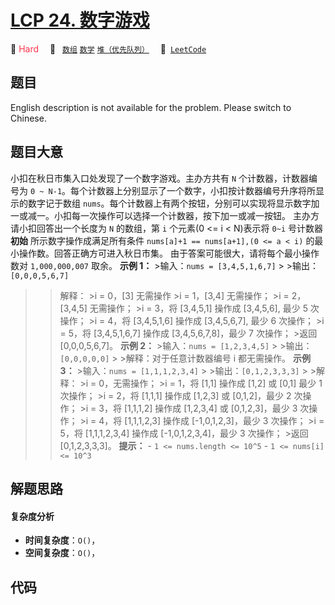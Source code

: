 # [LCP 24. 数字游戏](https://leetcode.cn/problems/5TxKeK)

🔴 <font color=#ff334b>Hard</font>&emsp; 🔖&ensp; [`数组`](/tag/array.md) [`数学`](/tag/math.md) [`堆（优先队列）`](/tag/heap-priority-queue.md)&emsp; 🔗&ensp;[`LeetCode`](https://leetcode.cn/problems/5TxKeK)

## 题目

English description is not available for the problem. Please switch to
Chinese.


## 题目大意

小扣在秋日市集入口处发现了一个数字游戏。主办方共有 `N` 个计数器，计数器编号为 `0 ~
N-1`。每个计数器上分别显示了一个数字，小扣按计数器编号升序将所显示的数字记于数组
`nums`。每个计数器上有两个按钮，分别可以实现将显示数字加一或减一。小扣每一次操作可以选择一个计数器，按下加一或减一按钮。 主办方请小扣回答出一个长度为
`N` 的数组，第 `i` 个元素(0 <= i < N)表示将 `0~i` 号计数器 **初始** 所示数字操作成满足所有条件 `nums[a]+1 ==
nums[a+1],(0 <= a < i)` 的最小操作数。回答正确方可进入秋日市集。 由于答案可能很大，请将每个最小操作数对
`1,000,000,007` 取余。 **示例 1：** >输入：`nums = [3,4,5,1,6,7]` > >输出：`[0,0,0,5,6,7]`
> >解释： >i = 0，[3] 无需操作 >i = 1，[3,4] 无需操作； >i = 2，[3,4,5] 无需操作； >i = 3，将
[3,4,5,1] 操作成 [3,4,5,6], 最少 5 次操作； >i = 4，将 [3,4,5,1,6] 操作成 [3,4,5,6,7], 最少 6
次操作； >i = 5，将 [3,4,5,1,6,7] 操作成 [3,4,5,6,7,8]，最少 7 次操作； >返回 [0,0,0,5,6,7]。
**示例 2：** >输入：`nums = [1,2,3,4,5]` > >输出：`[0,0,0,0,0]` > >解释：对于任意计数器编号 i
都无需操作。 **示例 3：** >输入：`nums = [1,1,1,2,3,4]` > >输出：`[0,1,2,3,3,3]` > >解释： >i =
0，无需操作； >i = 1，将 [1,1] 操作成 [1,2] 或 [0,1] 最少 1 次操作； >i = 2，将 [1,1,1] 操作成
[1,2,3] 或 [0,1,2]，最少 2 次操作； >i = 3，将 [1,1,1,2] 操作成 [1,2,3,4] 或 [0,1,2,3]，最少 3
次操作； >i = 4，将 [1,1,1,2,3] 操作成 [-1,0,1,2,3]，最少 3 次操作； >i = 5，将 [1,1,1,2,3,4]
操作成 [-1,0,1,2,3,4]，最少 3 次操作； >返回 [0,1,2,3,3,3]。 **提示：** \- `1 <= nums.length
<= 10^5` \- `1 <= nums[i] <= 10^3`


## 解题思路

#### 复杂度分析

- **时间复杂度**：`O()`，
- **空间复杂度**：`O()`，

## 代码

```javascript

```